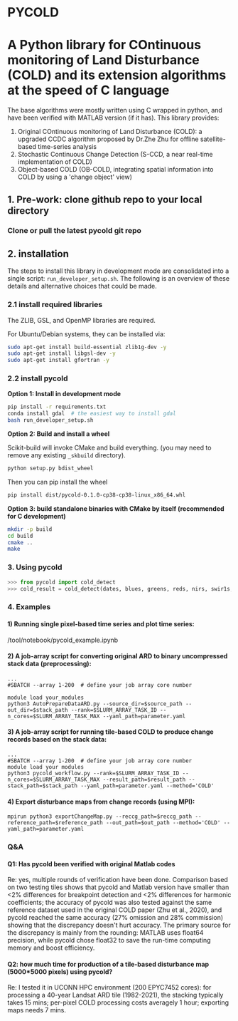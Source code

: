 # PYCOLD

# A Python library for COntinuous monitoring of Land Disturbance (COLD) and its extension algorithms at the speed of C language
The base algorithms were mostly written using C wrapped in python, and have been verified with MATLAB version (if it has). This library provides:
  1. Original COntinuous monitoring of Land Disturbance (COLD): a upgraded CCDC algorithm proposed by Dr.Zhe Zhu for offline satellite-based time-series analysis
  2. Stochastic Continuous Change Detection (S-CCD, a near real-time implementation of COLD)
  3. Object-based COLD (OB-COLD, integrating spatial information into COLD by using a 'change object' view)
## 1. Pre-work: clone github repo to your local directory
### Clone or pull the latest pycold git repo

## 2. installation

The steps to install this library in development mode are consolidated into a
single script: `run_developer_setup.sh`. The following is an overview of these
details and alternative choices that could be made.

### 2.1 install required libraries

The ZLIB, GSL, and OpenMP libraries are required.

For Ubuntu/Debian systems, they can be installed via:

```bash
sudo apt-get install build-essential zlib1g-dev -y
sudo apt-get install libgsl-dev -y
sudo apt-get install gfortran -y
```

### 2.2 install pycold
**Option 1: Install in development mode**

```bash
pip install -r requirements.txt
conda install gdal  # the easiest way to install gdal 
bash run_developer_setup.sh
```

**Option 2: Build and install a wheel** 

Scikit-build will invoke CMake and build everything. (you may need to remove
any existing `_skbuild` directory).

```bash
python setup.py bdist_wheel
```

Then you can pip install the wheel

```bash
pip install dist/pycold-0.1.0-cp38-cp38-linux_x86_64.whl
```

**Option 3: build standalone binaries with CMake by itself (recommended for C development)**

```bash
mkdir -p build
cd build
cmake ..
make 
```

### 3. Using pycold
```python
>>> from pycold import cold_detect
>>> cold_result = cold_detect(dates, blues, greens, reds, nirs, swir1s, swir2s, thermals, qas)
```

### 4. Examples
#### 1) Running single pixel-based time series and plot time series:
/tool/notebook/pycold_example.ipynb
#### 2) A job-array script for converting original ARD to binary uncompressed stack data (preprocessing):
```
...
#SBATCH --array 1-200  # define your job array core number

module load your_modules
python3 AutoPrepareDataARD.py --source_dir=$source_path --out_dir=$stack_path --rank=$SLURM_ARRAY_TASK_ID --n_cores=$SLURM_ARRAY_TASK_MAX --yaml_path=parameter.yaml
```
#### 3) A job-array script for  running tile-based COLD to produce change records based on the stack data:
```
...
#SBATCH --array 1-200  # define your job array core number
module load your modules
python3 pycold_workflow.py --rank=$SLURM_ARRAY_TASK_ID --n_cores=$SLURM_ARRAY_TASK_MAX --result_path=$result_path --stack_path=$stack_path --yaml_path=parameter.yaml --method='COLD'
```
#### 4) Export disturbance maps from change records (using MPI):
```
mpirun python3 exportChangeMap.py --reccg_path=$reccg_path --reference_path=$reference_path --out_path=$out_path --method='COLD' --yaml_path=parameter.yaml
```


### Q&A
#### Q1: Has pycold been verified with original Matlab codes
Re: yes, multiple rounds of verification have been done. Comparison based on two testing tiles shows that pycold and Matlab version have smaller than <2% differences for breakpoint detection and <2% differences for harmonic coefficients; the accuracy of pycold was also tested against the same reference dataset used in the original COLD paper (Zhu et al., 2020), and pycold reached the same accuracy (27% omission and 28% commission) showing that the discrepancy doesn't hurt accuracy. The primary source for the discrepancy is mainly from the rounding: MATLAB uses float64 precision, while pycold chose float32 to save the run-time computing memory and boost efficiency. 

#### Q2: how much time for production of a tile-based disturbance map (5000*5000 pixels) using pycold?
Re: I tested it in UCONN HPC environment (200 EPYC7452 cores): for processing a 40-year Landsat ARD tile (1982-2021), the stacking typically takes 15 mins; per-pixel COLD processing costs averagely 1 hour; exporting maps needs 7 mins.  
